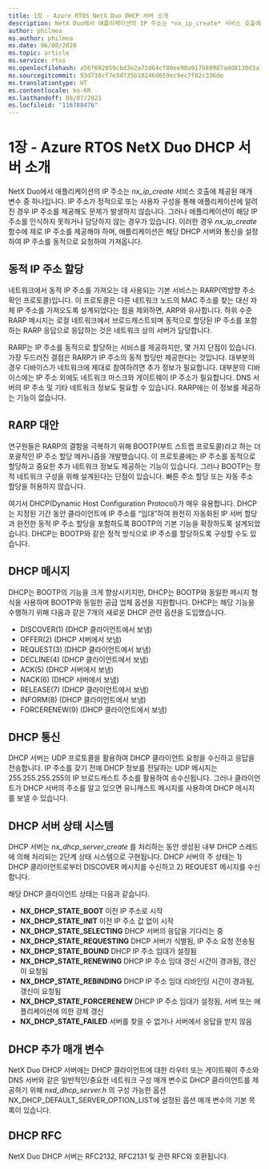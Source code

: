 ```yaml
---
title: 1장 - Azure RTOS NetX Duo DHCP 서버 소개
description: NetX Duo에서 애플리케이션의 IP 주소는 *nx_ip_create* 서비스 호출에 제공된 매개 변수 중 하나입니다.
author: philmea
ms.author: philmea
ms.date: 06/08/2020
ms.topic: article
ms.service: rtos
ms.openlocfilehash: a56f692059cbd3e2a72d64cf80ee90a917b80987add8130d3a1df70b3b0c3a71
ms.sourcegitcommit: 93d716cf7e3d735b18246d659ec9ec7f82c336de
ms.translationtype: HT
ms.contentlocale: ko-KR
ms.lasthandoff: 08/07/2021
ms.locfileid: "116788476"
---
```

# <a name="chapter-1---introduction-to-azure-rtos-netx-duo-dhcp-server"></a>1장 - Azure RTOS NetX Duo DHCP 서버 소개

NetX Duo에서 애플리케이션의 IP 주소는 *nx_ip_create* 서비스 호출에 제공된 매개 변수 중 하나입니다. IP 주소가 정적으로 또는 사용자 구성을 통해 애플리케이션에 알려진 경우 IP 주소를 제공해도 문제가 발생하지 않습니다. 그러나 애플리케이션이 해당 IP 주소를 인식하지 못하거나 담당하지 않는 경우가 있습니다. 이러한 경우 *nx_ip_create* 함수에 제로 IP 주소를 제공해야 하며, 애플리케이션은 해당 DHCP 서버와 통신을 설정하여 IP 주소를 동적으로 요청하여 가져옵니다.

## <a name="dynamic-ip-address-assignment"></a>동적 IP 주소 할당

네트워크에서 동적 IP 주소를 가져오는 데 사용되는 기본 서비스는 RARP(역방향 주소 확인 프로토콜)입니다. 이 프로토콜은 다른 네트워크 노드의 MAC 주소를 찾는 대신 자체 IP 주소를 가져오도록 설계되었다는 점을 제외하면, ARP와 유사합니다. 하위 수준 RARP 메시지는 로컬 네트워크에서 브로드캐스트되며 동적으로 할당된 IP 주소를 포함하는 RARP 응답으로 응답하는 것은 네트워크 상의 서버가 담당합니다.

RARP는 IP 주소를 동적으로 할당하는 서비스를 제공하지만, 몇 가지 단점이 있습니다. 가장 두드러진 결점은 RARP가 IP 주소의 동적 할당만 제공한다는 것입니다. 대부분의 경우 디바이스가 네트워크에 제대로 참여하려면 추가 정보가 필요합니다. 대부분의 디바이스에는 IP 주소 외에도 네트워크 마스크와 게이트웨이 IP 주소가 필요합니다. DNS 서버의 IP 주소 및 기타 네트워크 정보도 필요할 수 있습니다. RARP에는 이 정보를 제공하는 기능이 없습니다.

## <a name="rarp-alternatives"></a>RARP 대안

연구원들은 RARP의 결함을 극복하기 위해 BOOTP(부트 스트랩 프로토콜)라고 하는 더 포괄적인 IP 주소 할당 메커니즘을 개발했습니다. 이 프로토콜에는 IP 주소를 동적으로 할당하고 중요한 추가 네트워크 정보도 제공하는 기능이 있습니다. 그러나 BOOTP는 정적 네트워크 구성을 위해 설계된다는 단점이 있습니다. 빠른 주소 할당 또는 자동 주소 할당을 허용하지 않습니다.

여기서 DHCP(Dynamic Host Configuration Protocol)가 매우 유용합니다. DHCP는 지정된 기간 동안 클라이언트에 IP 주소를 “임대”하여 완전히 자동화된 IP 서버 할당과 완전한 동적 IP 주소 할당을 포함하도록 BOOTP의 기본 기능을 확장하도록 설계되었습니다. DHCP는 BOOTP와 같은 정적 방식으로 IP 주소를 할당하도록 구성할 수도 있습니다.

## <a name="dhcp-messages"></a>DHCP 메시지

DHCP는 BOOTP의 기능을 크게 향상시키지만, DHCP는 BOOTP와 동일한 메시지 형식을 사용하며 BOOTP와 동일한 공급 업체 옵션을 지원합니다. DHCP는 해당 기능을 수행하기 위해 다음과 같은 7개의 새로운 DHCP 관련 옵션을 도입했습니다.

- DISCOVER(1) (DHCP 클라이언트에서 보냄)
- OFFER(2) (DHCP 서버에서 보냄)
- REQUEST(3) (DHCP 클라이언트에서 보냄)
- DECLINE(4) (DHCP 클라이언트에서 보냄)
- ACK(5) (DHCP 서버에서 보냄)
- NACK(6) (DHCP 서버에서 보냄)
- RELEASE(7) (DHCP 클라이언트에서 보냄)
- INFORM(8) (DHCP 클라이언트에서 보냄)
- FORCERENEW(9) (DHCP 클라이언트에서 보냄)

## <a name="dhcp-communication"></a>DHCP 통신

DHCP 서버는 UDP 프로토콜을 활용하여 DHCP 클라이언트 요청을 수신하고 응답을 전송합니다. IP 주소를 갖기 전에 DHCP 정보를 전달하는 UDP 메시지는 255.255.255.255의 IP 브로드캐스트 주소를 활용하여 송수신됩니다. 그러나 클라이언트가 DHCP 서버의 주소를 알고 있으면 유니캐스트 메시지를 사용하여 DHCP 메시지를 보낼 수 있습니다.

## <a name="dhcp-server-state-machine"></a>DHCP 서버 상태 시스템

DHCP 서버는 *nx_dhcp_server_create* 를 처리하는 동안 생성된 내부 DHCP 스레드에 의해 처리되는 2단계 상태 시스템으로 구현됩니다. DHCP 서버의 주 상태는 1) DHCP 클라이언트로부터 DISCOVER 메시지를 수신하고 2) REQUEST 메시지를 수신합니다.

해당 DHCP 클라이언트 상태는 다음과 같습니다.

- **NX_DHCP_STATE_BOOT** 이전 IP 주소로 시작
- **NX_DHCP_STATE_INIT** 이전 IP 주소 값 없이 시작
- **NX_DHCP_STATE_SELECTING** DHCP 서버의 응답을 기다리는 중
- **NX_DHCP_STATE_REQUESTING** DHCP 서버가 식별됨, IP 주소 요청 전송됨
- **NX_DHCP_STATE_BOUND** DHCP IP 주소 임대가 설정됨
- **NX_DHCP_STATE_RENEWING** DHCP IP 주소 임대 갱신 시간이 경과됨, 갱신이 요청됨
- **NX_DHCP_STATE_REBINDING** DHCP IP 주소 임대 리바인딩 시간이 경과됨, 갱신이 요청됨
- **NX_DHCP_STATE_FORCERENEW** DHCP IP 주소 임대가 설정됨, 서버 또는 애플리케이션에 의한 강제 갱신
- **NX_DHCP_STATE_FAILED** 서버를 찾을 수 없거나 서버에서 응답을 받지 않음

## <a name="dhcp-additional-parameters"></a>DHCP 추가 매개 변수

NetX Duo DHCP 서버에는 DHCP 클라이언트에 대한 라우터 또는 게이트웨이 주소와 DNS 서버와 같은 일반적인/중요한 네트워크 구성 매개 변수로 DHCP 클라이언트를 제공하기 위해 *nxd_dhcp_server.h* 의 구성 가능한 옵션 NX_DHCP_DEFAULT_SERVER_OPTION_LIST에 설정된 옵션 매개 변수의 기본 목록이 있습니다.

## <a name="dhcp-rfcs"></a>DHCP RFC

NetX Duo DHCP 서버는 RFC2132, RFC2131 및 관련 RFC와 호환됩니다.
